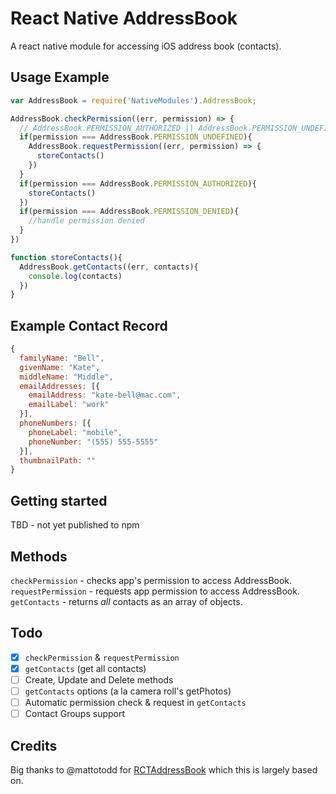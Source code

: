 # React Native AddressBook

A react native module for accessing iOS address book (contacts).

## Usage Example
```js
var AddressBook = require('NativeModules').AddressBook;

AddressBook.checkPermission((err, permission) => {
  // AddressBook.PERMISSION_AUTHORIZED || AddressBook.PERMISSION_UNDEFINED || AddressBook.PERMISSION_DENIED
  if(permission === AddressBook.PERMISSION_UNDEFINED){
    AddressBook.requestPermission((err, permission) => {
      storeContacts()
    })
  }
  if(permission === AddressBook.PERMISSION_AUTHORIZED){
    storeContacts()
  })
  if(permission === AddressBook.PERMISSION_DENIED){
    //handle permission denied
  }
})

function storeContacts(){
  AddressBook.getContacts((err, contacts){
    console.log(contacts)
  })
}
```

## Example Contact Record
```js
{
  familyName: "Bell",
  givenName: "Kate",
  middleName: "Middle",
  emailAddresses: [{
    emailAddress: "kate-bell@mac.com",
    emailLabel: "work"
  }],
  phoneNumbers: [{
    phoneLabel: "mobile",
    phoneNumber: "(555) 555-5555"
  }],
  thumbnailPath: ""
}
```

## Getting started
TBD - not yet published to npm

## Methods
`checkPermission` - checks app's permission to access AddressBook.
`requestPermission` - requests app permission to access AddressBook.
`getContacts` - returns *all* contacts as an array of objects.

## Todo
- [x] `checkPermission` & `requestPermission`
- [x] `getContacts` (get all contacts)
- [ ] Create, Update and Delete methods
- [ ] `getContacts` options (a la camera roll's getPhotos)
- [ ] Automatic permission check & request in `getContacts`
- [ ] Contact Groups support

## Credits
Big thanks to @mattotodd for [RCTAddressBook](https://github.com/mattotodd/react-native-addressbook-ios) which this is largely based on.
